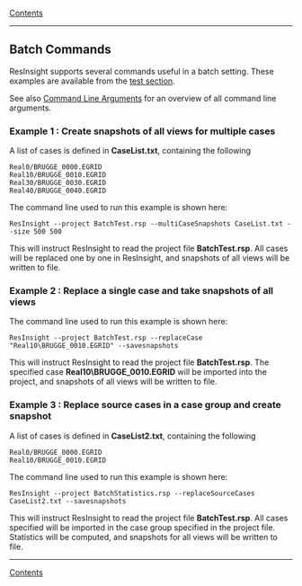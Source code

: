[ Contents ](UsersGuide.md#contents)

------
## Batch Commands

ResInsight supports several commands useful in a batch setting. These examples are available from the [test section](https://github.com/OPM/ResInsight/tree/master/TestModels/Case_with_10_timesteps).

See also [ Command Line Arguments](CommandLineParameters.md) for an overview of all command line arguments.

### Example 1 : Create snapshots of all views for multiple cases
A list of cases is defined in **CaseList.txt**, containing the following

    Real0/BRUGGE_0000.EGRID
    Real10/BRUGGE_0010.EGRID
    Real30/BRUGGE_0030.EGRID
    Real40/BRUGGE_0040.EGRID

The command line used to run this example is shown here:

    ResInsight --project BatchTest.rsp --multiCaseSnapshots CaseList.txt --size 500 500

This will instruct ResInsight to read the project file **BatchTest.rsp**. All cases will be replaced one by one in ResInsight, and snapshots of all views will be written to file. 


### Example 2 : Replace a single case and take snapshots of all views

The command line used to run this example is shown here:

    ResInsight --project BatchTest.rsp --replaceCase "Real10\BRUGGE_0010.EGRID" --savesnapshots

This will instruct ResInsight to read the project file **BatchTest.rsp**. The specified case **Real10\BRUGGE_0010.EGRID** will be imported into the project, and snapshots of all views will be written to file. 


### Example 3 : Replace source cases in a case group and create snapshot
A list of cases is defined in **CaseList2.txt**, containing the following

    Real0/BRUGGE_0000.EGRID
    Real10/BRUGGE_0010.EGRID

The command line used to run this example is shown here:

    ResInsight --project BatchStatistics.rsp --replaceSourceCases CaseList2.txt --savesnapshots

This will instruct ResInsight to read the project file **BatchTest.rsp**. All cases specified will be imported in the case group specified in the project file. Statistics will be computed, and snapshots for all views will be written to file. 


------
[ Contents ](UsersGuide.md#contents)
